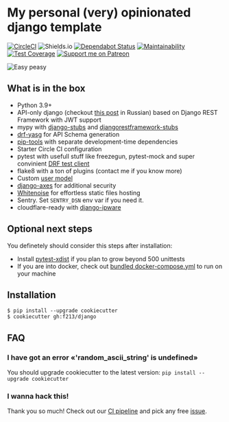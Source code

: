 # My personal (very) opinionated django template

[![CircleCI](https://circleci.com/gh/f213/django.svg?style=svg&circle-token=8ce8cbe93d81d60af6b67c82a82563d93da0cb03)](https://circleci.com/gh/f213/django) ![Shields.io](https://img.shields.io/github/last-commit/f213/django?style=flat-square) [![Dependabot Status](https://api.dependabot.com/badges/status?host=github&repo=f213/django)](https://dependabot.com) [![Maintainability](https://api.codeclimate.com/v1/badges/2b9800b10414a4ad2622/maintainability)](https://codeclimate.com/github/f213/django/maintainability) [![Test Coverage](https://api.codeclimate.com/v1/badges/2b9800b10414a4ad2622/test_coverage)](https://codeclimate.com/github/f213/django/test_coverage) [![Support me on Patreon](https://img.shields.io/endpoint.svg?url=https%3A%2F%2Fshieldsio-patreon.vercel.app%2Fapi%3Fusername%3Df213%26type%3Dpatrons&style=flat)](https://patreon.com/f213)

![Easy peasy](https://user-images.githubusercontent.com/1592663/79918184-93bca100-8434-11ea-9902-0ff726a864a3.gif)


## What is in the box

* Python 3.9+
* API-only django (checkout [this post](https://t.me/pmdaily/257) in Russian) based on Django REST Framework with JWT support
* mypy with [django-stubs](http://github.com/typeddjango/django-stubs) and
  [djangorestframework-stubs](https://github.com/typeddjango/djangorestframework-stubs)
* [drf-yasg](https://github.com/axnsan12/drf-yasg#drf-yasg---yet-another-swagger-generator) for API Schema generation
* [pip-tools](https://github.com/jazzband/pip-tools) with separate development-time dependencies
* Starter Circle CI configuration
* pytest with usefull stuff like freezegun, pytest-mock and super convinient [DRF test client](https://github.com/f213/django/blob/master/%7B%7Bcookiecutter.project_slug%7D%7D/src/app/tests/tests_health.py#L9)
* flake8 with a ton of plugins (contact me if you know more)
* Custom [user model](https://docs.djangoproject.com/en/3.0/topics/auth/customizing/#specifying-a-custom-user-model)
* [django-axes](https://github.com/jazzband/django-axes) for additional security
* [Whitenoise](http://whitenoise.evans.io) for effortless static files hosting
* Sentry. Set `SENTRY_DSN` env var if you need it.
* cloudflare-ready with [django-ipware](https://github.com/un33k/django-ipware)

## Optional next steps
You definetely should consider this steps after installation:
* Install [pytest-xdist](https://github.com/pytest-dev/pytest-xdist) if you plan to grow beyond 500 unittests
* If you are into docker, check out [bundled docker-compose.yml](https://github.com/f213/django/blob/master/%7B%7Bcookiecutter.project_slug%7D%7D/docker-compose.yml) to run on your machine


## Installation

```
$ pip install --upgrade cookiecutter
$ cookiecutter gh:f213/django
```

## FAQ

### I have got an error «'random_ascii_string' is undefined»

You should upgrade cookiecutter to the latest version: `pip install --upgrade cookiecutter`

### I wanna hack this!

Thank you so much! Check out our [CI pipeline](https://github.com/fandsdev/django/blob/master/.circleci/config.yml#L10) and pick any free [issue](https://github.com/fandsdev/django/issues).
